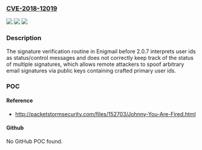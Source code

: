 ### [CVE-2018-12019](https://cve.mitre.org/cgi-bin/cvename.cgi?name=CVE-2018-12019)
![](https://img.shields.io/static/v1?label=Product&message=n%2Fa&color=blue)
![](https://img.shields.io/static/v1?label=Version&message=n%2Fa&color=blue)
![](https://img.shields.io/static/v1?label=Vulnerability&message=n%2Fa&color=brighgreen)

### Description

The signature verification routine in Enigmail before 2.0.7 interprets user ids as status/control messages and does not correctly keep track of the status of multiple signatures, which allows remote attackers to spoof arbitrary email signatures via public keys containing crafted primary user ids.

### POC

#### Reference
- http://packetstormsecurity.com/files/152703/Johnny-You-Are-Fired.html

#### Github
No GitHub POC found.

